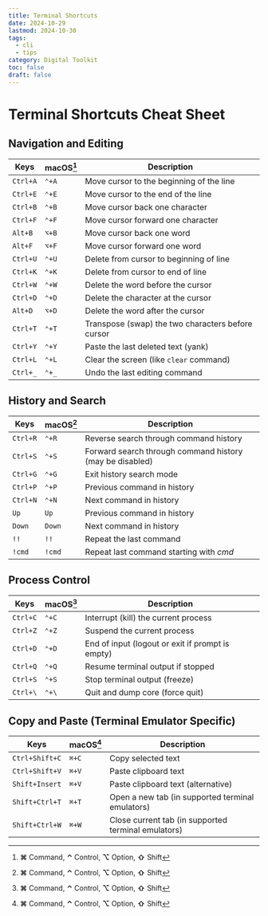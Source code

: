 ```yaml
---
title: Terminal Shortcuts
date: 2024-10-29
lastmod: 2024-10-30
tags:
  - cli
  - tips
category: Digital Toolkit
toc: false
draft: false
---
```


# Terminal Shortcuts Cheat Sheet

## Navigation and Editing
| Keys     | macOS[^1] | Description                                      |
|----------|-----------|--------------------------------------------------|
| `Ctrl+A` | `⌃+A`     | Move cursor to the beginning of the line         |
| `Ctrl+E` | `⌃+E`     | Move cursor to the end of the line               |
| `Ctrl+B` | `⌃+B`     | Move cursor back one character                   |
| `Ctrl+F` | `⌃+F`     | Move cursor forward one character                |
| `Alt+B`  | `⌥+B`     | Move cursor back one word                        |
| `Alt+F`  | `⌥+F`     | Move cursor forward one word                     |
| `Ctrl+U` | `⌃+U`     | Delete from cursor to beginning of line          |
| `Ctrl+K` | `⌃+K`     | Delete from cursor to end of line                |
| `Ctrl+W` | `⌃+W`     | Delete the word before the cursor                |
| `Ctrl+D` | `⌃+D`     | Delete the character at the cursor               |
| `Alt+D`  | `⌥+D`     | Delete the word after the cursor                 |
| `Ctrl+T` | `⌃+T`     | Transpose (swap) the two characters before cursor|
| `Ctrl+Y` | `⌃+Y`     | Paste the last deleted text (yank)               |
| `Ctrl+L` | `⌃+L`     | Clear the screen (like `clear` command)          |
| `Ctrl+_` | `⌃+_`     | Undo the last editing command                    |

## History and Search
| Keys     | macOS[^1] | Description                                      |
|----------|-----------|--------------------------------------------------|
| `Ctrl+R` | `⌃+R`     | Reverse search through command history           |
| `Ctrl+S` | `⌃+S`     | Forward search through command history (may be disabled) |
| `Ctrl+G` | `⌃+G`     | Exit history search mode                         |
| `Ctrl+P` | `⌃+P`     | Previous command in history                      |
| `Ctrl+N` | `⌃+N`     | Next command in history                          |
| `Up`     | `Up`      | Previous command in history                      |
| `Down`   | `Down`    | Next command in history                          |
| `!!`     | `!!`      | Repeat the last command                          |
| `!cmd`   | `!cmd`    | Repeat last command starting with *cmd*          |

## Process Control
| Keys     | macOS[^1] | Description                                      |
|----------|-----------|--------------------------------------------------|
| `Ctrl+C` | `⌃+C`     | Interrupt (kill) the current process             |
| `Ctrl+Z` | `⌃+Z`     | Suspend the current process                      |
| `Ctrl+D` | `⌃+D`     | End of input (logout or exit if prompt is empty) |
| `Ctrl+Q` | `⌃+Q`     | Resume terminal output if stopped                |
| `Ctrl+S` | `⌃+S`     | Stop terminal output (freeze)                    |
| `Ctrl+\` | `⌃+\`     | Quit and dump core (force quit)                  |

## Copy and Paste (Terminal Emulator Specific)
| Keys           | macOS[^1] | Description                                      |
|----------------|-----------|--------------------------------------------------|
| `Ctrl+Shift+C` | `⌘+C`     | Copy selected text                               |
| `Ctrl+Shift+V` | `⌘+V`     | Paste clipboard text                             |
| `Shift+Insert` | `⌘+V`     | Paste clipboard text (alternative)               |
| `Shift+Ctrl+T` | `⌘+T`     | Open a new tab (in supported terminal emulators) |
| `Shift+Ctrl+W` | `⌘+W`     | Close current tab (in supported terminal emulators) |

[^1]: **⌘** Command, **⌃** Control, **⌥** Option, **⇧** Shift
